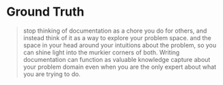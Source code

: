 # Ground Truth 


>  stop thinking of documentation as a chore you do for others, and instead think of it as a way to explore your problem space. and the space in your head around your intuitions about the problem, so you can shine light into the murkier corners of both. Writing documentation can function as valuable knowledge capture about your problem domain even when you are the only expert about what you are trying to do.